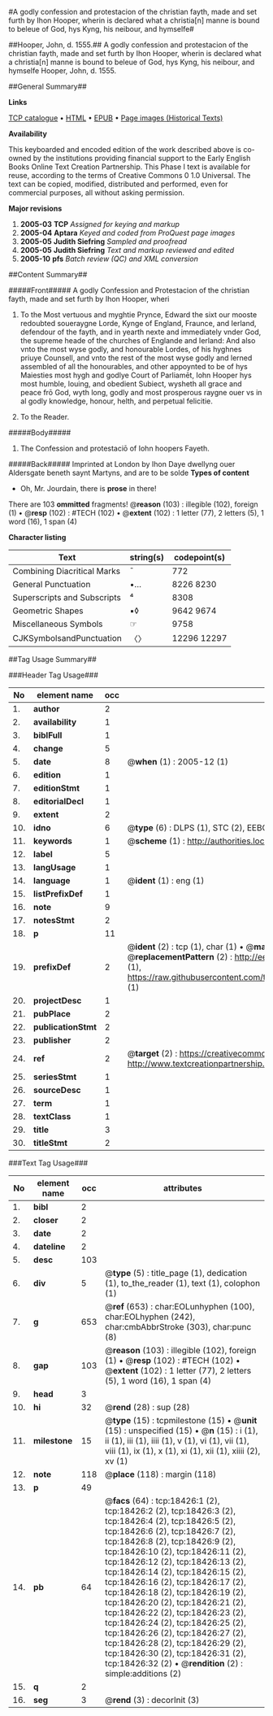 #A godly confession and protestacion of the christian fayth, made and set furth by Ihon Hooper, wherin is declared what a christia[n] manne is bound to beleue of God, hys Kyng, his neibour, and hymselfe#

##Hooper, John, d. 1555.##
A godly confession and protestacion of the christian fayth, made and set furth by Ihon Hooper, wherin is declared what a christia[n] manne is bound to beleue of God, hys Kyng, his neibour, and hymselfe
Hooper, John, d. 1555.

##General Summary##

**Links**

[TCP catalogue](http://www.ota.ox.ac.uk/tcp/)  • 
[HTML](http://tei.it.ox.ac.uk/tcp/Texts-HTML/free/A03/A03632.html)  • 
[EPUB](http://tei.it.ox.ac.uk/tcp/Texts-EPUB/free/A03/A03632.epub) • 
[Page images (Historical Texts)](https://data.historicaltexts.jisc.ac.uk/view?pubId=eebo-99853062e&pageId=eebo-99853062e-18426-1)

**Availability**

This keyboarded and encoded edition of the
	       work described above is co-owned by the institutions
	       providing financial support to the Early English Books
	       Online Text Creation Partnership. This Phase I text is
	       available for reuse, according to the terms of Creative
	       Commons 0 1.0 Universal. The text can be copied,
	       modified, distributed and performed, even for
	       commercial purposes, all without asking permission.

**Major revisions**

1. __2005-03__ __TCP__ *Assigned for keying and markup*
1. __2005-04__ __Aptara__ *Keyed and coded from ProQuest page images*
1. __2005-05__ __Judith Siefring__ *Sampled and proofread*
1. __2005-05__ __Judith Siefring__ *Text and markup reviewed and edited*
1. __2005-10__ __pfs__ *Batch review (QC) and XML conversion*

##Content Summary##

#####Front#####
A godly Confession
and Protestacion
of the christian fayth, made and
set furth by Ihon Hooper, wheri
1. To the Most vertuous
and myghtie Prynce, Edward the sixt
our mooste redoubted soueraygne Lorde, Kynge of
England, Fraunce, and Ierland, defendour of the fayth, and in
yearth nexte and immediately vnder God, the supreme heade
of the churches of Englande and Ierland: And also vnto the
most wyse godly, and honourable Lordes, of his hyghnes priuye
Counsell, and vnto the rest of the most wyse godly and lerned
assembled of all the honourables, and other appoynted to
be of hys Maiesties most hygh and godlye Court of Parliamēt,
Iohn Hooper hys most humble, louing,
and obedient Subiect, wysheth all grace
and peace frō God, wyth long, godly
and most prosperous raygne
ouer vs in al godly knowledge,
honour, helth,
and perpetual
felicitie.

1. To the Reader.

#####Body#####

1. The Confession and
protestaciō of Iohn hoopers
Fayeth.

#####Back#####
Imprinted at London
by Ihon Daye dwellyng ouer
Aldersgate beneth saynt
Martyns, and are to
be solde 
**Types of content**

  * Oh, Mr. Jourdain, there is **prose** in there!

There are 103 **ommitted** fragments! 
 @__reason__ (103) : illegible (102), foreign (1)  •  @__resp__ (102) : #TECH (102)  •  @__extent__ (102) : 1 letter (77), 2 letters (5), 1 word (16), 1 span (4)

**Character listing**


|Text|string(s)|codepoint(s)|
|---|---|---|
|Combining             Diacritical Marks|̄|772|
|General Punctuation|•…|8226 8230|
|Superscripts             and Subscripts|⁴|8308|
|Geometric Shapes|▪◊|9642 9674|
|Miscellaneous Symbols|☞|9758|
|CJKSymbolsandPunctuation|〈〉|12296 12297|

##Tag Usage Summary##

###Header Tag Usage###

|No|element name|occ|attributes|
|---|---|---|---|
|1.|__author__|2||
|2.|__availability__|1||
|3.|__biblFull__|1||
|4.|__change__|5||
|5.|__date__|8| @__when__ (1) : 2005-12 (1)|
|6.|__edition__|1||
|7.|__editionStmt__|1||
|8.|__editorialDecl__|1||
|9.|__extent__|2||
|10.|__idno__|6| @__type__ (6) : DLPS (1), STC (2), EEBO-CITATION (1), PROQUEST (1), VID (1)|
|11.|__keywords__|1| @__scheme__ (1) : http://authorities.loc.gov/ (1)|
|12.|__label__|5||
|13.|__langUsage__|1||
|14.|__language__|1| @__ident__ (1) : eng (1)|
|15.|__listPrefixDef__|1||
|16.|__note__|9||
|17.|__notesStmt__|2||
|18.|__p__|11||
|19.|__prefixDef__|2| @__ident__ (2) : tcp (1), char (1)  •  @__matchPattern__ (2) : ([0-9\-]+):([0-9IVX]+) (1), (.+) (1)  •  @__replacementPattern__ (2) : http://eebo.chadwyck.com/downloadtiff?vid=$1&page=$2 (1), https://raw.githubusercontent.com/textcreationpartnership/Texts/master/tcpchars.xml#$1 (1)|
|20.|__projectDesc__|1||
|21.|__pubPlace__|2||
|22.|__publicationStmt__|2||
|23.|__publisher__|2||
|24.|__ref__|2| @__target__ (2) : https://creativecommons.org/publicdomain/zero/1.0/ (1), http://www.textcreationpartnership.org/docs/. (1)|
|25.|__seriesStmt__|1||
|26.|__sourceDesc__|1||
|27.|__term__|1||
|28.|__textClass__|1||
|29.|__title__|3||
|30.|__titleStmt__|2||


###Text Tag Usage###

|No|element name|occ|attributes|
|---|---|---|---|
|1.|__bibl__|2||
|2.|__closer__|2||
|3.|__date__|2||
|4.|__dateline__|2||
|5.|__desc__|103||
|6.|__div__|5| @__type__ (5) : title_page (1), dedication (1), to_the_reader (1), text (1), colophon (1)|
|7.|__g__|653| @__ref__ (653) : char:EOLunhyphen (100), char:EOLhyphen (242), char:cmbAbbrStroke (303), char:punc (8)|
|8.|__gap__|103| @__reason__ (103) : illegible (102), foreign (1)  •  @__resp__ (102) : #TECH (102)  •  @__extent__ (102) : 1 letter (77), 2 letters (5), 1 word (16), 1 span (4)|
|9.|__head__|3||
|10.|__hi__|32| @__rend__ (28) : sup (28)|
|11.|__milestone__|15| @__type__ (15) : tcpmilestone (15)  •  @__unit__ (15) : unspecified (15)  •  @__n__ (15) : i (1), ii (1), iii (1), iiii (1), v (1), vi (1), vii (1), viii (1), ix (1), x (1), xi (1), xii (1), xiiii (2), xv (1)|
|12.|__note__|118| @__place__ (118) : margin (118)|
|13.|__p__|49||
|14.|__pb__|64| @__facs__ (64) : tcp:18426:1 (2), tcp:18426:2 (2), tcp:18426:3 (2), tcp:18426:4 (2), tcp:18426:5 (2), tcp:18426:6 (2), tcp:18426:7 (2), tcp:18426:8 (2), tcp:18426:9 (2), tcp:18426:10 (2), tcp:18426:11 (2), tcp:18426:12 (2), tcp:18426:13 (2), tcp:18426:14 (2), tcp:18426:15 (2), tcp:18426:16 (2), tcp:18426:17 (2), tcp:18426:18 (2), tcp:18426:19 (2), tcp:18426:20 (2), tcp:18426:21 (2), tcp:18426:22 (2), tcp:18426:23 (2), tcp:18426:24 (2), tcp:18426:25 (2), tcp:18426:26 (2), tcp:18426:27 (2), tcp:18426:28 (2), tcp:18426:29 (2), tcp:18426:30 (2), tcp:18426:31 (2), tcp:18426:32 (2)  •  @__rendition__ (2) : simple:additions (2)|
|15.|__q__|2||
|16.|__seg__|3| @__rend__ (3) : decorInit (3)|
